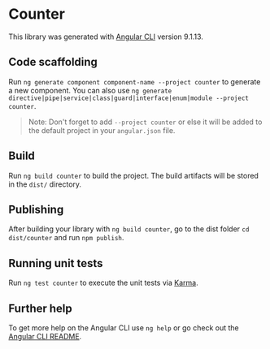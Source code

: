 # Counter

This library was generated with [Angular CLI](https://github.com/angular/angular-cli) version 9.1.13.

## Code scaffolding

Run `ng generate component component-name --project counter` to generate a new component. You can also use `ng generate directive|pipe|service|class|guard|interface|enum|module --project counter`.
> Note: Don't forget to add `--project counter` or else it will be added to the default project in your `angular.json` file. 

## Build

Run `ng build counter` to build the project. The build artifacts will be stored in the `dist/` directory.

## Publishing

After building your library with `ng build counter`, go to the dist folder `cd dist/counter` and run `npm publish`.

## Running unit tests

Run `ng test counter` to execute the unit tests via [Karma](https://karma-runner.github.io).

## Further help

To get more help on the Angular CLI use `ng help` or go check out the [Angular CLI README](https://github.com/angular/angular-cli/blob/master/README.md).
